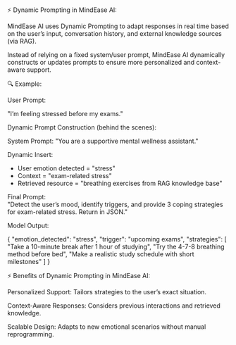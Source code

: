 ⚡ Dynamic Prompting in MindEase AI:

MindEase AI uses Dynamic Prompting to adapt responses in real time based on the user’s input, conversation history, and external knowledge sources (via RAG).

Instead of relying on a fixed system/user prompt, MindEase AI dynamically constructs or updates prompts to ensure more personalized and context-aware support.

🔍 Example:

User Prompt:

"I’m feeling stressed before my exams."

Dynamic Prompt Construction (behind the scenes):

System Prompt: "You are a supportive mental wellness assistant."

Dynamic Insert:  
- User emotion detected = "stress"  
- Context = "exam-related stress"  
- Retrieved resource = "breathing exercises from RAG knowledge base"  

Final Prompt:  
"Detect the user’s mood, identify triggers, and provide 3 coping strategies for exam-related stress. Return in JSON."


Model Output:

{
  "emotion_detected": "stress",
  "trigger": "upcoming exams",
  "strategies": [
    "Take a 10-minute break after 1 hour of studying",
    "Try the 4-7-8 breathing method before bed",
    "Make a realistic study schedule with short milestones"
  ]
}

⚡ Benefits of Dynamic Prompting in MindEase AI:

Personalized Support: Tailors strategies to the user’s exact situation.

Context-Aware Responses: Considers previous interactions and retrieved knowledge.

Scalable Design: Adapts to new emotional scenarios without manual reprogramming.